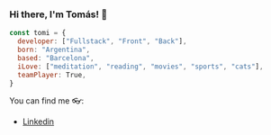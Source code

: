 ### Hi there, I'm Tomás! 👋

```js
const tomi = {
  developer: ["Fullstack", "Front", "Back"],
  born: "Argentina",
  based: "Barcelona",
  iLove: ["meditation", "reading", "movies", "sports", "cats"],
  teamPlayer: True,
}
 ```
You can find me 👓:
- [Linkedin](https://www.linkedin.com/in/tomas-ig-fernandez/)

<!--
**tomifer10/tomifer10** is a ✨ _special_ ✨ repository because its `README.md` (this file) appears on your GitHub profile.

Here are some ideas to get you started:

- 🔭 I’m currently working on ...
- 🌱 I’m currently learning ...
- 👯 I’m looking to collaborate on ...
- 🤔 I’m looking for help with ...
- 💬 Ask me about ...
- 📫 How to reach me: ...
- 😄 Pronouns: ...
- ⚡ Fun fact: ...
-->
